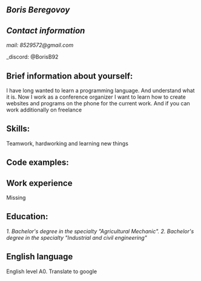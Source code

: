 ## _Boris Beregovoy_

## *Contact information*
_mail: 8529572@gmail.com_

_discord: @BorisB92

## Brief information about yourself:
I have long wanted to learn a programming language. And understand what it is.
Now I work as a conference organizer
I want to learn how to create websites and programs on the phone for the current work. And if you can work additionally on freelance
## Skills:
Teamwork, hardworking and learning new things
## Code examples:


## Work experience
Missing


## Education:

*1. Bachelor's degree in the specialty "Agricultural Mechanic".*
*2. Bachelor's degree in the specialty "Industrial and civil engineering"*


## English language
English level A0. Translate to google
